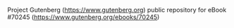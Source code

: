 Project Gutenberg (https://www.gutenberg.org) public repository for eBook #70245 (https://www.gutenberg.org/ebooks/70245)